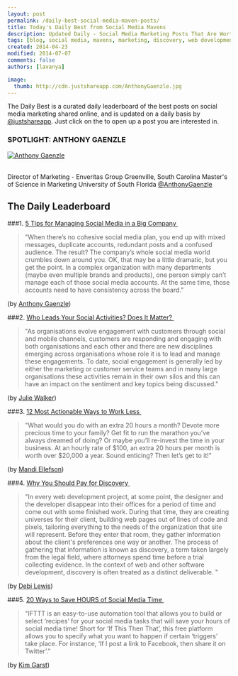```yaml
---
layout: post
permalink: /daily-best-social-media-maven-posts/
title: Today's Daily Best from Social Media Mavens
description: Updated Daily - Social Media Marketing Posts That Are Worth Sharing
tags: [blog, social media, mavens, marketing, discovery, web development, save hours on social media, 20 hours]
created: 2014-04-23
modified: 2014-07-07
comments: false
authors: [lavanya]

image:
  thumb: http://cdn.justshareapp.com/AnthonyGaenzle.jpg
---
```


The Daily Best is a curated daily leaderboard of the best posts on social media marketing shared online, and is updated on a daily basis by [@justshareapp](http://twitter.com/justshareapp). Just click on the <i class="icon-link"></i> to open up a post you are interested in.

<div class="article-author-main border-box">
    <h3>SPOTLIGHT: ANTHONY GAENZLE</h3>
    <a href="https://twitter.com/AnthonyGaenzle"><img src="http://cdn.justshareapp.com/AnthonyGaenzle.jpg" class="bio-photo large" alt="Anthony Gaenzle"></a>
    <br><br>
<p>Director of Marketing - Enveritas Group Greenville, South Carolina Master's of Science in Marketing University of South Florida <a href="https://twitter.com/AnthonyGaenzle">@AnthonyGaenzle</a> </p>
</div>

## The Daily Leaderboard

###1. [5 Tips for Managing Social Media in a Big Company&nbsp;<i class="icon-link"></i>](http://www.socialmediaexaminer.com/managing-social-media-big-company/)
>"When there’s no cohesive social media plan, you end up with mixed messages, duplicate accounts, redundant posts and a confused audience. 
The result? The company’s whole social media world crumbles down around you. OK, that may be a little dramatic, but you get the point. 
In a complex organization with many departments (maybe even multiple brands and products), one person simply can’t manage each of those social media accounts. At the same time, those accounts need to have consistency across the board."

(by [Anthony Gaenzle](https://twitter.com/AnthonyGaenzle))


###2.  [Who Leads Your Social Activities? Does It Matter?&nbsp;<i class="icon-link"></i>](http://www.socialmediatoday.com/juliewalker/2561966/who-leads-your-social-activities-today-and-does-it-matter)
>"As organisations evolve engagement with customers through social and mobile channels, customers are responding and engaging with both organisations and each other and there are new disciplines emerging across organisations whose role it is to lead and manage these engagements. 
To date, social engagement is generally led by either the marketing or customer service teams and in many large organisations these activities remain in their own silos and this can have an impact on the sentiment and key topics being discussed."

(by [Julie Walker](https://twitter.com/juliewUK))


###3. [12 Most Actionable Ways to Work Less&nbsp;<i class="icon-link"></i>](http://12most.com/2014/07/07/12-most-actionable-ways-to-work-less)
>"What would you do with an extra 20 hours a month? Devote more precious time to your family? Get fit to run the marathon you’ve always dreamed of doing? Or maybe you’ll re-invest the time in your business. At an hourly rate of $100, an extra 20 hours per month is worth over $20,000 a year.
Sound enticing? Then let’s get to it!"

(by [Mandi Ellefson](https://twitter.com/MandiEllefson))


###4. [Why You Should Pay for Discovery&nbsp;<i class="icon-link"></i>](http://www.socialmediatoday.com/jebraweb/2562861/why-you-should-pay-discovery)
>"In every web development project, at some point, the designer and the developer disappear into their offices for a period of time and come out with some finished work. During that time, they are creating universes for their client, building web pages out of lines of code and pixels, tailoring everything to the needs of the organization that site will represent. Before they enter that room, they gather information about the client's preferences one way or another. The process of gathering that information is known as discovery, a term taken largely from the legal field, where attorneys spend time before a trial collecting evidence. 
In the context of web and other software development, discovery is often treated as a distinct deliverable. "

(by [Debi Lewis](https://twitter.com/jebraweb))


###5. [20 Ways to Save HOURS of Social Media Time&nbsp;<i class="icon-link"></i>](http://kimgarst.com/20-ways-to-use-ifitt-to-save-hours-of-social-media-time)
>"IFTTT is an easy-to-use automation tool that allows you to build or select ‘recipes’ for your social media tasks that will save your hours of social media time! Short for ‘If This Then That’, this free platform allows you to specify what you want to happen if certain ‘triggers’ take place. For instance, ‘If I post a link to Facebook, then share it on Twitter’."

(by [Kim Garst](https://twitter.com/kimgarst))
